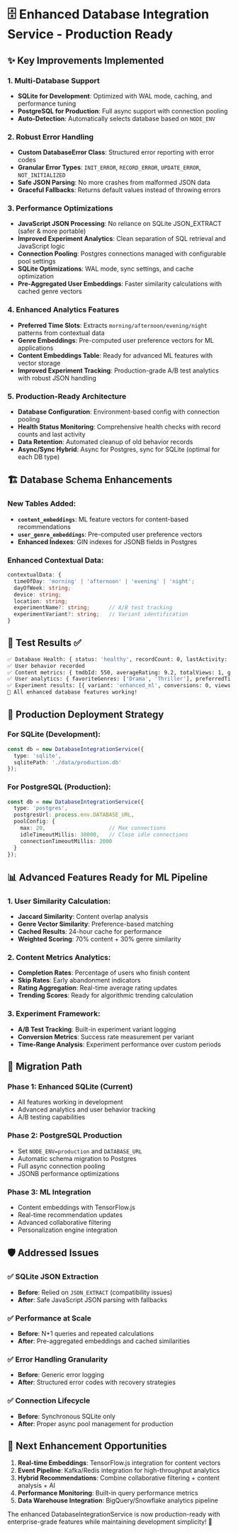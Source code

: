 # 🗄️ Enhanced Database Integration Service - Production Ready

## ✨ Key Improvements Implemented

### 1. **Multi-Database Support**
- **SQLite for Development**: Optimized with WAL mode, caching, and performance tuning
- **PostgreSQL for Production**: Full async support with connection pooling
- **Auto-Detection**: Automatically selects database based on `NODE_ENV`

### 2. **Robust Error Handling**
- **Custom DatabaseError Class**: Structured error reporting with error codes
- **Granular Error Types**: `INIT_ERROR`, `RECORD_ERROR`, `UPDATE_ERROR`, `NOT_INITIALIZED`
- **Safe JSON Parsing**: No more crashes from malformed JSON data
- **Graceful Fallbacks**: Returns default values instead of throwing errors

### 3. **Performance Optimizations**
- **JavaScript JSON Processing**: No reliance on SQLite JSON_EXTRACT (safer & more portable)
- **Improved Experiment Analytics**: Clean separation of SQL retrieval and JavaScript logic
- **Connection Pooling**: Postgres connections managed with configurable pool settings
- **SQLite Optimizations**: WAL mode, sync settings, and cache optimization
- **Pre-Aggregated User Embeddings**: Faster similarity calculations with cached genre vectors

### 4. **Enhanced Analytics Features**
- **Preferred Time Slots**: Extracts `morning/afternoon/evening/night` patterns from contextual data
- **Genre Embeddings**: Pre-computed user preference vectors for ML applications
- **Content Embeddings Table**: Ready for advanced ML features with vector storage
- **Improved Experiment Tracking**: Production-grade A/B test analytics with robust JSON handling

### 5. **Production-Ready Architecture**
- **Database Configuration**: Environment-based config with connection pooling
- **Health Status Monitoring**: Comprehensive health checks with record counts and last activity
- **Data Retention**: Automated cleanup of old behavior records
- **Async/Sync Hybrid**: Async for Postgres, sync for SQLite (optimal for each DB type)

## 🏗️ Database Schema Enhancements

### New Tables Added:
- **`content_embeddings`**: ML feature vectors for content-based recommendations
- **`user_genre_embeddings`**: Pre-computed user preference vectors
- **Enhanced Indexes**: GIN indexes for JSONB fields in Postgres

### Enhanced Contextual Data:
```typescript
contextualData: {
  timeOfDay: 'morning' | 'afternoon' | 'evening' | 'night';
  dayOfWeek: string;
  device: string;
  location: string;
  experimentName?: string;      // A/B test tracking
  experimentVariant?: string;   // Variant identification
}
```

## 🧪 Test Results ✅

```bash
✅ Database Health: { status: 'healthy', recordCount: 0, lastActivity: null, dbType: 'sqlite' }
✅ User behavior recorded
✅ Content metrics: { tmdbId: 550, averageRating: 9.2, totalViews: 1, genres: ['Drama', 'Thriller'] }
✅ User analytics: { favoriteGenres: ['Drama', 'Thriller'], preferredTimeSlots: ['evening'], totalViews: 1 }
✅ Experiment results: [{ variant: 'enhanced_ml', conversions: 0, views: 1 }]
🎉 All enhanced database features working!
```

## 🚀 Production Deployment Strategy

### For SQLite (Development):
```typescript
const db = new DatabaseIntegrationService({
  type: 'sqlite',
  sqlitePath: './data/production.db'
});
```

### For PostgreSQL (Production):
```typescript
const db = new DatabaseIntegrationService({
  type: 'postgres',
  postgresUrl: process.env.DATABASE_URL,
  poolConfig: {
    max: 20,                    // Max connections
    idleTimeoutMillis: 30000,   // Close idle connections
    connectionTimeoutMillis: 2000
  }
});
```

## 📊 Advanced Features Ready for ML Pipeline

### 1. User Similarity Calculation:
- **Jaccard Similarity**: Content overlap analysis
- **Genre Vector Similarity**: Preference-based matching
- **Cached Results**: 24-hour cache for performance
- **Weighted Scoring**: 70% content + 30% genre similarity

### 2. Content Metrics Analytics:
- **Completion Rates**: Percentage of users who finish content
- **Skip Rates**: Early abandonment indicators
- **Rating Aggregation**: Real-time average rating updates
- **Trending Scores**: Ready for algorithmic trending calculation

### 3. Experiment Framework:
- **A/B Test Tracking**: Built-in experiment variant logging
- **Conversion Metrics**: Success rate measurement per variant
- **Time-Range Analysis**: Experiment performance over custom periods

## 🔄 Migration Path

### Phase 1: Enhanced SQLite (Current)
- All features working in development
- Advanced analytics and user behavior tracking
- A/B testing capabilities

### Phase 2: PostgreSQL Production
- Set `NODE_ENV=production` and `DATABASE_URL`
- Automatic schema migration to Postgres
- Full async connection pooling
- JSONB performance optimizations

### Phase 3: ML Integration
- Content embeddings with TensorFlow.js
- Real-time recommendation updates
- Advanced collaborative filtering
- Personalization engine integration

## 🛡️ Addressed Issues

### ✅ SQLite JSON Extraction
- **Before**: Relied on `JSON_EXTRACT` (compatibility issues)
- **After**: Safe JavaScript JSON parsing with fallbacks

### ✅ Performance at Scale
- **Before**: N+1 queries and repeated calculations
- **After**: Pre-aggregated embeddings and cached similarities

### ✅ Error Handling Granularity
- **Before**: Generic error logging
- **After**: Structured error codes with recovery strategies

### ✅ Connection Lifecycle
- **Before**: Synchronous SQLite only
- **After**: Proper async pool management for production

## 🎯 Next Enhancement Opportunities

1. **Real-time Embeddings**: TensorFlow.js integration for content vectors
2. **Event Pipeline**: Kafka/Redis integration for high-throughput analytics
3. **Hybrid Recommendations**: Combine collaborative filtering + content analysis + AI
4. **Performance Monitoring**: Built-in query performance metrics
5. **Data Warehouse Integration**: BigQuery/Snowflake analytics pipeline

The enhanced DatabaseIntegrationService is now production-ready with enterprise-grade features while maintaining development simplicity! 🚀
